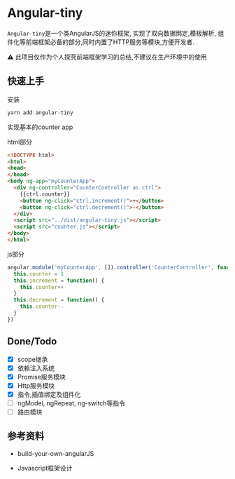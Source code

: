 # Angular-tiny

`Angular-tiny`是一个类AngularJS的迷你框架, 实现了双向数据绑定,模板解析, 组件化等前端框架必备的部分,同时内置了HTTP服务等模块,方便开发者.

⚠ 此项目仅作为个人探究前端框架学习的总结,不建议在生产环境中的使用

## 快速上手

安装

```js
yarn add angular-tiny
```

实现基本的counter app

html部分

```html
<!DOCTYPE html>
<html>
<head>
</head>
<body ng-app="myCounterApp">
  <div ng-controller="CounterController as ctrl">
    {{ctrl.counter}}
    <button ng-click="ctrl.increment()">+</button>
    <button ng-click="ctrl.decrement()">-</button>
  </div>
  <script src="../dist/angular-tiny.js"></script>
  <script src="counter.js"></script>
</body>
</html>

```

js部分

```js
angular.module('myCounterApp', []).controller('CounterController', function() {
  this.counter = 1
  this.increment = function() {
    this.counter++
  }
  this.decrement = function() {
    this.counter--
  }
})

```

## Done/Todo

- [x] scope继承
- [x] 依赖注入系统
- [x] Promise服务模块
- [x] Http服务模块
- [x] 指令,插值绑定及组件化
- [ ] ngModel, ngRepeat, ng-switch等指令
- [ ] 路由模块

## 参考资料

- build-your-own-angularJS

- Javascript框架设计

